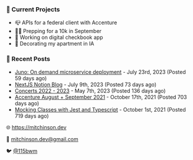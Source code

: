 ### 📌 Current Projects
- 📪 APIs for a federal client with Accenture
- 🏃🏼 Prepping for a 10k in September
- 🤑 Working on digital checkbook app
- 🏡 Decorating my apartment in IA

### 📝 Recent Posts

- [Juno: On demand microservice deployment](https://blog.mitchinson.dev/juno) - July 23rd, 2023 (Posted 59 days ago)
- [NextJS Notion Blog](https://blog.mitchinson.dev/blog-2023) - July 9th, 2023 (Posted 73 days ago)
- [Concerts 2022 - 2023](https://blog.mitchinson.dev/concerts-2023) - May 7th, 2023 (Posted 136 days ago)
- [Accenture August + September 2021](https://blog.mitchinson.dev/pillar/aug-sep-21) - October 17th, 2021 (Posted 703 days ago)
- [Mocking Classes with Jest and Typescript](https://blog.mitchinson.dev/jest-typescript-mocks) - October 1st, 2021 (Posted 719 days ago)

🌐 https://mitchinson.dev

💌 mitchinson.dev@gmail.com

🐦 [@115bwm](https://twitter.com/115bwm)